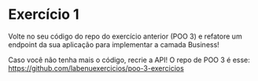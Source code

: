 # Exercício 1
Volte no seu código do repo do exercício anterior (POO 3) e refatore um endpoint da sua aplicação para implementar a camada Business!

Caso você não tenha mais o código, recrie a API! O repo de POO 3 é esse:<br>
https://github.com/labenuexercicios/poo-3-exercicios
